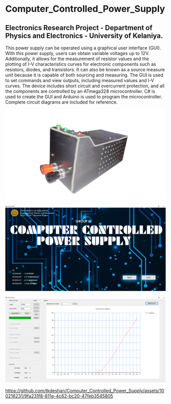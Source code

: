 # Computer_Controlled_Power_Supply
## Electronics Research Project - Department of Physics and Electronics - University of Kelaniya.

This power supply can be operated using a graphical user interface (GUI). With this power supply, users can obtain variable voltages up to 12V. Additionally, it allows for the measurement of resistor values and the plotting of I-V characteristics curves for electronic components such as resistors, diodes, and transistors. It can also be known as a source measure unit because it is capable of both sourcing and measuring. The GUI is used to set commands and view outputs, including measured values and I-V curves. The device includes short circuit and overcurrent protection, and all the components are controlled by an ATmega328 microcontroller. C# is used to create the GUI and Arduino is used to program the microcontroller. Complete circuit diagrams are included for reference.

![View](https://github.com/tkdeshan/Computer_Controlled_Power_Supply/blob/main/CCPS_Overview/view.png)

![View](https://github.com/tkdeshan/Computer_Controlled_Power_Supply/blob/main/CCPS_Overview/ss1.png)

![View](https://github.com/tkdeshan/Computer_Controlled_Power_Supply/blob/main/CCPS_Overview/ss2.png)

https://github.com/tkdeshan/Computer_Controlled_Power_Supply/assets/100216231/9fa231f8-811e-4c62-bc20-47feb3545805

